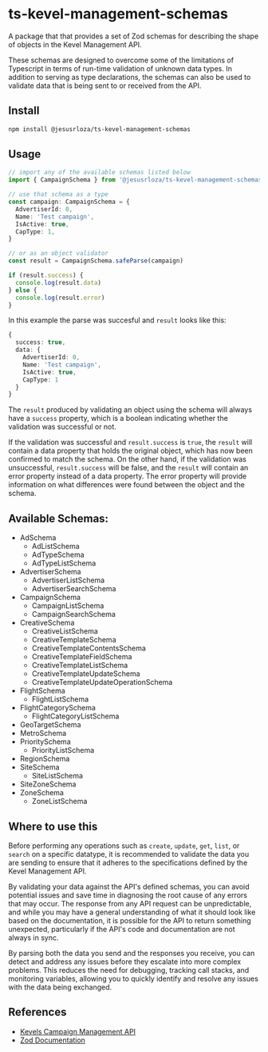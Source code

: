# ts-kevel-management-schemas

A package that that provides a set of Zod schemas for describing the shape of objects in the Kevel Management API.

These schemas are designed to overcome some of the limitations of Typescript in terms of run-time validation of unknown data types. In addition to serving as type declarations, the schemas can also be used to validate data that is being sent to or received from the API.

## Install

```bash
npm install @jesusrloza/ts-kevel-management-schemas
```

## Usage

```ts
// import any of the available schemas listed below
import { CampaignSchema } from '@jesusrloza/ts-kevel-management-schemas'

// use that schema as a type
const campaign: CampaignSchema = {
  AdvertiserId: 0,
  Name: 'Test campaign',
  IsActive: true,
  CapType: 1,
}

// or as an object validator
const result = CampaignSchema.safeParse(campaign)

if (result.success) {
  console.log(result.data)
} else {
  console.log(result.error)
}
```

In this example the parse was succesful and `result` looks like this:

```ts
{
  success: true,
  data: {
    AdvertiserId: 0,
    Name: 'Test campaign',
    IsActive: true,
    CapType: 1
  }
}
```

The `result` produced by validating an object using the schema will always have a `success` property, which is a boolean indicating whether the validation was successful or not.

If the validation was successful and `result.success` is `true`, the `result` will contain a data property that holds the original object, which has now been confirmed to match the schema. On the other hand, if the validation was unsuccessful, `result.success` will be false, and the `result` will contain an error property instead of a data property. The error property will provide information on what differences were found between the object and the schema.

## Available Schemas:

- AdSchema
  - AdListSchema
  - AdTypeSchema
  - AdTypeListSchema
- AdvertiserSchema
  - AdvertiserListSchema
  - AdvertiserSearchSchema
- CampaignSchema
  - CampaignListSchema
  - CampaignSearchSchema
- CreativeSchema
  - CreativeListSchema
  - CreativeTemplateSchema
  - CreativeTemplateContentsSchema
  - CreativeTemplateFieldSchema
  - CreativeTemplateListSchema
  - CreativeTemplateUpdateSchema
  - CreativeTemplateUpdateOperationSchema
- FlightSchema
  - FlightListSchema
- FlightCategorySchema
  - FlightCategoryListSchema
- GeoTargetSchema
- MetroSchema
- PrioritySchema
  - PriorityListSchema
- RegionSchema
- SiteSchema
  - SiteListSchema
- SiteZoneSchema
- ZoneSchema
  - ZoneListSchema

## Where to use this

Before performing any operations such as `create`, `update`, `get`, `list`, or `search` on a specific datatype, it is recommended to validate the data you are sending to ensure that it adheres to the specifications defined by the Kevel Management API.

By validating your data against the API's defined schemas, you can avoid potential issues and save time in diagnosing the root cause of any errors that may occur. The response from any API request can be unpredictable, and while you may have a general understanding of what it should look like based on the documentation, it is possible for the API to return something unexpected, particularly if the API's code and documentation are not always in sync.

By parsing both the data you send and the responses you receive, you can detect and address any issues before they escalate into more complex problems. This reduces the need for debugging, tracking call stacks, and monitoring variables, allowing you to quickly identify and resolve any issues with the data being exchanged.

## References

- [Kevels Campaign Management API](https://dev.kevel.com/reference/campaign-api-overview)
- [Zod Documentation](https://zod.dev/)
